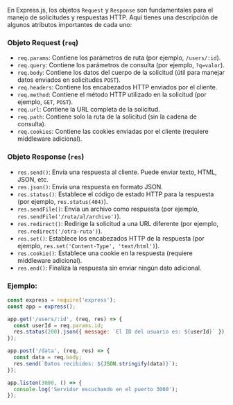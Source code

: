 En Express.js, los objetos `Request` y `Response` son fundamentales para el manejo de solicitudes y respuestas HTTP. Aquí tienes una descripción de algunos atributos importantes de cada uno:

### Objeto Request (`req`)

- `req.params`: Contiene los parámetros de ruta (por ejemplo, `/users/:id`).
- `req.query`: Contiene los parámetros de consulta (por ejemplo, `?q=valor`).
- `req.body`: Contiene los datos del cuerpo de la solicitud (útil para manejar datos enviados en solicitudes `POST`).
- `req.headers`: Contiene los encabezados HTTP enviados por el cliente.
- `req.method`: Contiene el método HTTP utilizado en la solicitud (por ejemplo, `GET`, `POST`).
- `req.url`: Contiene la URL completa de la solicitud.
- `req.path`: Contiene solo la ruta de la solicitud (sin la cadena de consulta).
- `req.cookies`: Contiene las cookies enviadas por el cliente (requiere middleware adicional).

### Objeto Response (`res`)
- `res.send()`: Envía una respuesta al cliente. Puede enviar texto, HTML, JSON, etc.
- `res.json()`: Envía una respuesta en formato JSON.
- `res.status()`: Establece el código de estado HTTP para la respuesta (por ejemplo, `res.status(404)`).
- `res.sendFile()`: Envía un archivo como respuesta (por ejemplo, `res.sendFile('/ruta/al/archivo')`).
- `res.redirect()`: Redirige la solicitud a una URL diferente (por ejemplo, `res.redirect('/otra-ruta')`).
- `res.set()`: Establece los encabezados HTTP de la respuesta (por ejemplo, `res.set('Content-Type', 'text/html')`).
- `res.cookie()`: Establece una cookie en la respuesta (requiere middleware adicional).
- `res.end()`: Finaliza la respuesta sin enviar ningún dato adicional.

### Ejemplo:
``` js
const express = require('express');
const app = express();

app.get('/users/:id', (req, res) => {
  const userId = req.params.id;
  res.status(200).json({ message: `El ID del usuario es: ${userId}` });
});

app.post('/data', (req, res) => {
  const data = req.body;
  res.send(`Datos recibidos: ${JSON.stringify(data)}`);
});

app.listen(3000, () => {
  console.log('Servidor escuchando en el puerto 3000');
});
```
